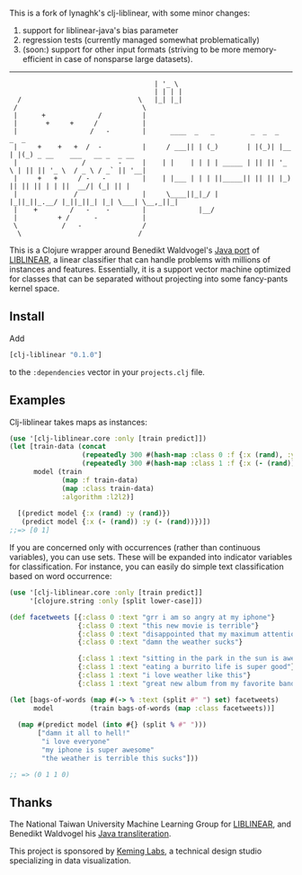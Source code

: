 
This is a fork of lynaghk's clj-liblinear, with some minor changes:
1. support for liblinear-java's bias parameter
2. regression tests (currently managed somewhat problematically)
3. (soon:) support for other input formats (striving to be more
memory-efficient in case of nonsparse large datasets).


_ __  
                                        | '_ \ 
                                        | | | |
      /                             \   |_| |_| 
     /                               \        
     |      +             /          |        
     |       +     +     /           |      
     |                  /   -        |      ____  _   _         _  _  _      _  _                            
     |     +    +   +  /  -          |     / ___|| | (_)       | |(_)| |__  | |(_) _ __    ___   __ _  _ __  
     |                /        -     |    | |    | | | | _____ | || || '_ \ | || || '_ \  / _ \ / _` || '__| 
     |     +   +     / -   -         |    | |___ | | | ||_____|| || || |_) || || || | | ||  __/| (_| || |    
     |              /                |     \____||_|_/ |       |_||_||_.__/ |_||_||_| |_| \___| \__,_||_|    
     |    +        /   -    -        |             |__/                                                      
     |          + /      -           |    
     \           /   -               /    
      \                             /                                                           


This is a Clojure wrapper around Benedikt Waldvogel's [Java port](http://www.bwaldvogel.de/liblinear-java) of [LIBLINEAR](http://www.csie.ntu.edu.tw/~cjlin/liblinear/), a linear classifier that can handle problems with millions of instances and features.
Essentially, it is a support vector machine optimized for classes that can be separated without projecting into some fancy-pants kernel space.

## Install

Add

```clojure
[clj-liblinear "0.1.0"]
```

to the `:dependencies` vector in your `projects.clj` file.


## Examples

Clj-liblinear takes maps as instances:

```clojure
(use '[clj-liblinear.core :only [train predict]])
(let [train-data (concat
                  (repeatedly 300 #(hash-map :class 0 :f {:x (rand), :y (rand)}))
                  (repeatedly 300 #(hash-map :class 1 :f {:x (- (rand)), :y (- (rand))})))
      model (train
             (map :f train-data)
             (map :class train-data)
             :algorithm :l2l2)]
  
  [(predict model {:x (rand) :y (rand)})
   (predict model {:x (- (rand)) :y (- (rand))})])
;;=> [0 1]
```

If you are concerned only with occurrences (rather than continuous variables), you can use sets.
These will be expanded into indicator variables for classification.
For instance, you can easily do simple text classification based on word occurrence:

```clojure
(use '[clj-liblinear.core :only [train predict]]
     '[clojure.string :only [split lower-case]])

(def facetweets [{:class 0 :text "grr i am so angry at my iphone"}
                 {:class 0 :text "this new movie is terrible"}
                 {:class 0 :text "disappointed that my maximum attention span is 10 seconds"}
                 {:class 0 :text "damn the weather sucks"}

                 {:class 1 :text "sitting in the park in the sun is awesome"}
                 {:class 1 :text "eating a burrito life is super good"}
                 {:class 1 :text "i love weather like this"}
                 {:class 1 :text "great new album from my favorite band"}])

(let [bags-of-words (map #(-> % :text (split #" ") set) facetweets)
      model         (train bags-of-words (map :class facetweets))]
  
  (map #(predict model (into #{} (split % #" ")))
       ["damn it all to hell!"
        "i love everyone"
        "my iphone is super awesome"
        "the weather is terrible this sucks"]))

;; => (0 1 1 0)
```

## Thanks
The National Taiwan University Machine Learning Group for [LIBLINEAR](http://www.csie.ntu.edu.tw/~cjlin/liblinear/), and Benedikt Waldvogel his [Java transliteration](http://www.bwaldvogel.de/liblinear-java).

This project is sponsored by [Keming Labs](http://keminglabs.com), a technical design studio specializing in data visualization.
